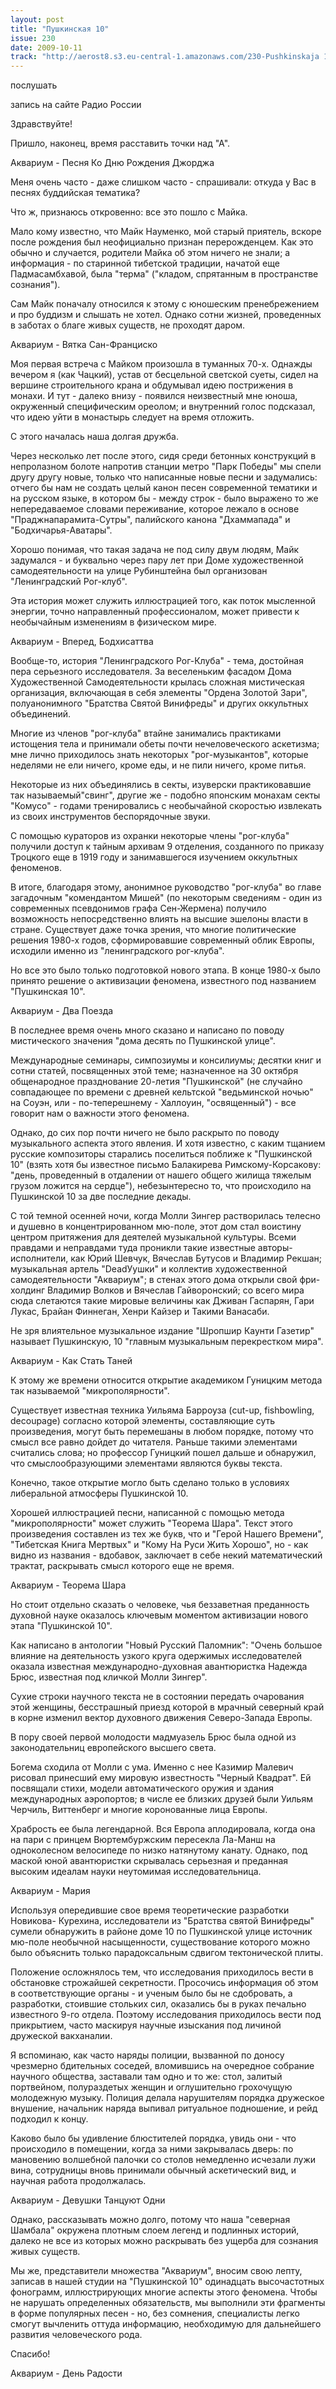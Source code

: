 ```yaml
---
layout: post
title: "Пушкинская 10"
issue: 230
date: 2009-10-11
track: "http://aerost8.s3.eu-central-1.amazonaws.com/230-Pushkinskaja 10.mp3"
---
```


послушать

запись на сайте Радио России

Здравствуйте!

Пришло, наконец, время расставить точки над "А".

Аквариум - Песня Ко Дню Рождения Джорджа

Меня очень часто - даже слишком часто - спрашивали: откуда у Вас в песнях буддийская тематика?

Что ж, признаюсь откровенно: все это пошло с Майка.

Мало кому известно, что Майк Науменко, мой старый приятель, вскоре после рождения был неофициально признан перерожденцем. Как это обычно и случается, родители Майка об этом ничего не знали; а информация - по старинной тибетской традиции, начатой еще Падмасамбхавой, была "терма" ("кладом, спрятанным в пространстве сознания").

Сам Майк поначалу относился к этому с юношеским пренебрежением и про буддизм и слышать не хотел. Однако сотни жизней, проведенных в заботах о благе живых существ, не проходят даром.

Аквариум - Вятка Сан-Франциско

Моя первая встреча с Майком произошла в туманных 70-х. Однажды вечером я (как Чацкий), устав от бесцельной светской суеты, сидел на вершине строительного крана и обдумывал идею пострижения в монахи. И тут - далеко внизу - появился неизвестный мне юноша, окруженный специфическим ореолом; и внутренний голос подсказал, что идею уйти в монастырь следует на время отложить.

С этого началась наша долгая дружба.

Через несколько лет после этого, сидя среди бетонных конструкций в непролазном болоте напротив станции метро "Парк Победы" мы спели другу другу новые, только что написанные новые песни и задумались: отчего бы нам не создать целый канон песен современной тематики и на русском языке, в котором бы - между строк - было выражено то же непередаваемое словами переживание, которое лежало в основе "Праджнапарамита-Сутры", палийского канона "Дхаммапада" и "Бодхичарья-Аватары".

Хорошо понимая, что такая задача не под силу двум людям, Майк задумался - и буквально через пару лет при Доме художественной самодеятельности на улице Рубинштейна был организован "Ленинградский Рог-клуб".

Эта история может служить иллюстрацией того, как поток мысленной энергии, точно направленный профессионалом, может привести к необычайным изменениям в физическом мире.

Аквариум - Вперед, Бодхисаттва

Вообще-то, история "Ленинградского Рог-Клуба" - тема, достойная пера серьезного исследователя. За веселеньким фасадом Дома Художественной Самодеятельности крылась сложная мистическая организация, включающая в себя элементы "Ордена Золотой Зари", полуанонимного "Братства Святой Винифреды" и других оккультных объединений.

Многие из членов "рог-клуба" втайне занимались практиками истощения тела и принимали обеты почти нечеловеческого аскетизма; мне лично приходилось знать некоторых "рог-музыкантов", которые неделями не ели ничего, кроме еды, и не пили ничего, кроме питья.

Некоторые из них объединялись в секты, изуверски практиковавшие так называемый"свинг", другие же - подобно японским монахам секты "Комусо" - годами тренировались с необычайной скоростью извлекать из своих инструментов беспорядочные звуки.

С помощью кураторов из охранки некоторые члены "рог-клуба" получили доступ к тайным архивам 9 отделения, созданного по приказу Троцкого еще в 1919 году и занимавшегося изучением оккультных феноменов.

В итоге, благодаря этому, анонимное руководство "рог-клуба" во главе загадочным "комендантом Мишей" (по некоторым сведениям - один из современных псевдонимов графа Сен-Жермена) получило возможность непосредственно влиять на высшие эшелоны власти в стране. Существует даже точка зрения, что многие политические решения 1980-х годов, сформировавшие современный облик Европы, исходили именно из "ленинградского рог-клуба".

Но все это было только подготовкой нового этапа. В конце 1980-х было принято решение о активизации феномена, известного под названием "Пушкинская 10".

Аквариум - Два Поезда

В последнее время очень много сказано и написано по поводу мистического значения "дома десять по Пушкинской улице".

Международные семинары, симпозиумы и консилиумы; десятки книг и сотни статей, посвященных этой теме; назначенное на 30 октября общенародное празднование 20-летия "Пушкинской" (не случайно совпадающее по времени с древней кельтской "ведьминской ночью" на Соуэн, или - по-теперешнему - Халлоуин, "освященный") - все говорит нам о важности этого феномена.

Однако, до сих пор почти ничего не было раскрыто по поводу музыкального аспекта этого явления. И хотя известно, с каким тщанием русские композиторы старались поселиться поближе к "Пушкинской 10" (взять хотя бы известное письмо Балакирева Римскому-Корсакову: "день, проведенный в отдалении от нашего общего жилища тяжелым грузом ложится на сердце"), небезынтересно то, что происходило на Пушкинской 10 за две последние декады.

С той темной осенней ночи, когда Молли Зингер растворилась телесно и душевно в концентрированном мю-поле, этот дом стал воистину центром притяжения для деятелей музыкальной культуры. Всеми правдами и неправдами туда проникли такие известные авторы-исполнители, как Юрий Шевчук, Вячеслав Бутусов и Владимир Рекшан; музыкальная артель "DeadУушки" и коллектив художественной самодеятельности "Аквариум"; в стенах этого дома открыли свой фри-холдинг Владимир Волков и Вячеслав Гайворонский; со всего мира сюда слетаются такие мировые величины как Дживан Гаспарян, Гари Лукас, Брайан Финнеган, Хенри Кайзер и Такими Ванасаби.

Не зря влиятельное музыкальное издание "Шропшир Каунти Газетир" называет Пушкинскую, 10 "главным музыкальным перекрестком мира".

Аквариум - Как Стать Таней

К этому же времени относится открытие академиком Гуницким метода так называемой "микрополярности".

Существует известная техника Уильяма Барроуза (cut-up, fishbowling, decoupage) согласно которой элементы, составляющие суть произведения, могут быть перемешаны в любом порядке, потому что смысл все равно дойдет до читателя. Раньше такими элементами считались слова; но профессор Гуницкий пошел дальше и обнаружил, что смыслообразующими элементами являются буквы текста.

Конечно, такое открытие могло быть сделано только в условиях либеральной атмосферы Пушкинской 10.

Хорошей иллюстрацией песни, написанной с помощью метода "микрополярности" может служить "Теорема Шара". Текст этого произведения составлен из тех же букв, что и "Герой Нашего Времени", "Тибетская Книга Мертвых" и "Кому На Руси Жить Хорошо", но - как видно из названия - вдобавок, заключает в себе некий математический трактат, раскрывать смысл которого еще не время.

Аквариум - Теорема Шара

Но стоит отдельно сказать о человеке, чья беззаветная преданность духовной науке оказалось ключевым моментом активизации нового этапа "Пушкинской 10".

Как написано в антологии "Новый Русский Паломник": "Очень большое влияние на деятельность узкого круга одержимых исследователей оказала известная международно-духовная авантюристка Надежда Брюс, известная под кличкой Молли Зингер".

Сухие строки научного текста не в состоянии передать очарования этой женщины, бесстрашный приезд которой в мрачный северный край в корне изменил вектор духовного движения Северо-Запада Европы.

В пору своей первой молодости мадмуазель Брюс была одной из законодательниц европейского высшего света.

Богема сходила от Молли с ума. Именно с нее Казимир Малевич рисовал принесший ему мировую известность "Черный Квадрат". Ей посвящали стихи, модели автоматического оружия и здания международных аэропортов; в числе ее близких друзей были Уильям Черчиль, Виттенберг и многие коронованные лица Европы.

Храбрость ее была легендарной. Вся Европа аплодировала, когда она на пари с принцем Вюртембуржским пересекла Ла-Манш на одноколесном велосипеде по низко натянутому канату. Однако, под маской юной авантюристки скрывалась серьезная и преданная высоким идеалам науки неутомимая исследовательница.

Аквариум - Мария

Используя опередившие свое время теоретические разработки Новикова- Курехина, исследователи из "Братства святой Винифреды" сумели обнаружить в районе доме 10 по Пушкинской улице источник мю-поле необычной насыщенности, существование которого можно было объяснить только парадоксальным сдвигом тектонической плиты.

Положение осложнялось тем, что исследования приходилось вести в обстановке строжайшей секретности. Просочись информация об этом в соответствующие органы - и ученым было бы не сдобровать, а разработки, стоившие стольких сил, оказались бы в руках печально известного 9-го отдела. Поэтому исследования приходилось вести под прикрытием, часто маскируя научные изыскания под личиной дружеской вакханалии.

Я вспоминаю, как часто наряды полиции, вызванной по доносу чрезмерно бдительных соседей, вломившись на очередное собрание научного общества, заставали там одно и то же: стол, залитый портвейном, полураздетых женщин и оглушительно грохочущую молодежную музыку. Полиция делала нарушителям порядка дружеское внушение, начальник наряда выпивал ритуальное подношение, и рейд подходил к концу.

Каково было бы удивление блюстителей порядка, увидь они - что происходило в помещении, когда за ними закрывалась дверь: по мановению волшебной палочки со столов немедленно исчезали лужи вина, сотрудницы вновь принимали обычный аскетический вид, и научная работа продолжалась.

Аквариум - Девушки Танцуют Одни

Однако, рассказывать можно долго, потому что наша "северная Шамбала" окружена плотным слоем легенд и подлинных историй, далеко не все из которых можно раскрывать без ущерба для сознания живых существ.

Мы же, представители множества "Аквариум", вносим свою лепту, записав в нашей студии на "Пушкинской 10" одинадцать высочастотных фонограмм, иллюстрирующих многие аспекты этого феномена. Чтобы не нарушать определенных обязательств, мы выполнили эти фрагменты в форме популярных песен - но, без сомнения, специалисты легко смогут вычленить оттуда информацию, необходимую для дальнейшего развития человеческого рода.

Спасибо!

Аквариум - День Радости
